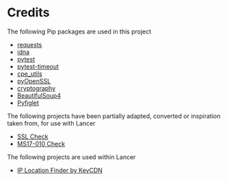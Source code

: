 # Credits

The following Pip packages are used in this project

- [requests](https://pypi.org/project/requests/)
- [idna](https://pypi.org/project/idna/)
- [pytest](https://pypi.org/project/pytest/)
- [pytest-timeout](https://pypi.org/project/pytest-timeout/)
- [cpe_utils](https://pypi.org/project/cpe_utils/)
- [pyOpenSSL](https://pypi.org/project/pyOpenSSL/)
- [cryptography](https://pipy.org/project/cryptography/)
- [BeautifulSoup4](https://pipy.org/project/beautifulsoup4/)
- [Pyfiglet](https://pipy.org/project/pyfiglet/)

The following projects have been partially adapted, converted or inspiration taken from, for use with Lancer

- [SSL Check](https://gist.github.com/gdamjan/55a8b9eec6cf7b771f92021d93b87b2c)
- [MS17-010 Check](https://github.com/nixawk/labs/blob/master/MS17_010/smb_exploit.py0)

The following projects are used within Lancer

- [IP Location Finder by KeyCDN](https://tools.keycdn.com/geo)
